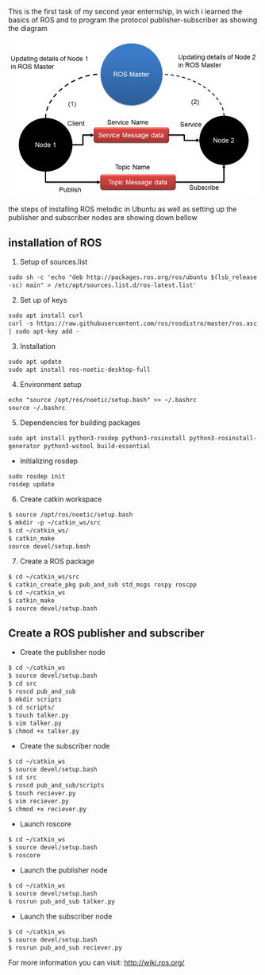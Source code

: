 This is the first task of my second year enternship, in wich i learned the basics of ROS and to program the protocol publisher-subscriber as showing the diagram

![ros publisher subscriber](https://github.com/med0amine/ros-publisher-and-subscriber/blob/main/images/ros%20publisher%20subscriber.png)

the steps of installing ROS melodic in Ubuntu as well as setting up the publisher and subscriber nodes are showing down bellow 
## installation of ROS
1. Setup of sources.list
~~~
sudo sh -c 'echo "deb http://packages.ros.org/ros/ubuntu $(lsb_release -sc) main" > /etc/apt/sources.list.d/ros-latest.list'
~~~
2. Set up of keys
~~~
sudo apt install curl
curl -s https://raw.githubusercontent.com/ros/rosdistro/master/ros.asc | sudo apt-key add -
~~~
3. Installation
~~~
sudo apt update
sudo apt install ros-noetic-desktop-full
~~~
4. Environment setup
~~~
echo "source /opt/ros/noetic/setup.bash" >> ~/.bashrc
source ~/.bashrc
~~~
5. Dependencies for building packages
~~~
sudo apt install python3-rosdep python3-rosinstall python3-rosinstall-generator python3-wstool build-essential
~~~
- Initializing rosdep
~~~
sudo rosdep init
rosdep update
~~~
6. Create catkin workspace
~~~
$ source /opt/ros/noetic/setup.bash
$ mkdir -p ~/catkin_ws/src
$ cd ~/catkin_ws/
$ catkin_make
source devel/setup.bash
~~~
7. Create a ROS package
~~~
$ cd ~/catkin_ws/src
$ catkin_create_pkg pub_and_sub std_msgs rospy roscpp
$ cd ~/catkin_ws
$ catkin_make
$ source devel/setup.bash
~~~
## Create a ROS publisher and subscriber
- Create the publisher node
~~~
$ cd ~/catkin_ws
$ source devel/setup.bash
$ cd src
$ roscd pub_and_sub
$ mkdir scripts
$ cd scripts/
$ touch talker.py
$ vim talker.py
$ chmod +x talker.py 
~~~
- Create the subscriber node
~~~
$ cd ~/catkin_ws
$ source devel/setup.bash
$ cd src
$ roscd pub_and_sub/scripts
$ touch reciever.py
$ vim reciever.py
$ chmod +x reciever.py 
~~~
- Launch roscore
~~~
$ cd ~/catkin_ws
$ source devel/setup.bash
$ roscore
~~~
- Launch the publisher node
~~~
$ cd ~/catkin_ws
$ source devel/setup.bash
$ rosrun pub_and_sub talker.py
~~~
- Launch the subscriber node
~~~
$ cd ~/catkin_ws
$ source devel/setup.bash
$ rosrun pub_and_sub reciever.py
~~~

For more information you can visit: http://wiki.ros.org/ 
